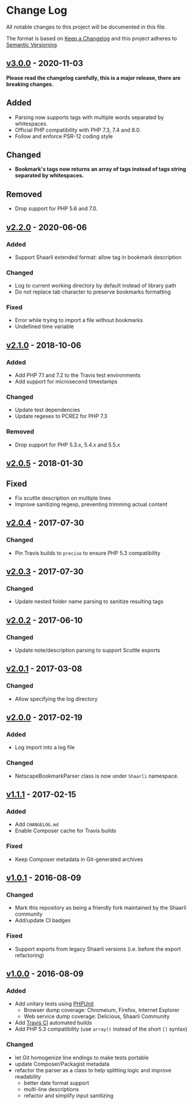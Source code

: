 # Change Log
All notable changes to this project will be documented in this file.

The format is based on [Keep a Changelog](http://keepachangelog.com/)
and this project adheres to [Semantic Versioning](http://semver.org/).

## [v3.0.0](https://github.com/shaarli/netscape-bookmark-parser/releases/tag/v3.0.0) - 2020-11-03

**Please read the changelog carefully, this is a major release, there are breaking changes.**

## Added
- Parsing now supports tags with multiple words separated by whitespaces.
- Official PHP compatibility with PHP 7.3, 7.4 and 8.0.
- Follow and enforce PSR-12 coding style

## Changed
- **Bookmark's tags now returns an array of tags instead of tags string separated by whitespaces.**

## Removed
- Drop support for PHP 5.6 and 7.0.

## [v2.2.0](https://github.com/shaarli/netscape-bookmark-parser/releases/tag/v2.2.0) - 2020-06-06
### Added
- Support Shaarli extended format: allow <a> tag in bookmark description

### Changed
- Log to current working directory by default instead of library path
- Do not replace tab character to preserve bookmarks formatting

### Fixed
- Error while trying to import a file without bookmarks
- Undefined time variable

## [v2.1.0](https://github.com/shaarli/netscape-bookmark-parser/releases/tag/v2.1.0) - 2018-10-06
### Added
- Add PHP 7.1 and 7.2 to the Travis test environments
- Add support for microsecond timestamps

### Changed
- Update test dependencies
- Update regexes to PCRE2 for PHP 7.3

### Removed
- Drop support for PHP 5.3.x, 5.4.x and 5.5.x


## [v2.0.5](https://github.com/shaarli/netscape-bookmark-parser/releases/tag/v2.0.5) - 2018-01-30
## Fixed
- Fix scuttle description on multiple lines
- Improve sanitizing regexp, preventing trimming actual content


## [v2.0.4](https://github.com/shaarli/netscape-bookmark-parser/releases/tag/v2.0.4) - 2017-07-30
### Changed
- Pin Travis builds to `precise` to ensure PHP 5.3 compatibility


## [v2.0.3](https://github.com/shaarli/netscape-bookmark-parser/releases/tag/v2.0.3) - 2017-07-30
### Changed
- Update nested folder name parsing to sanitize resulting tags


## [v2.0.2](https://github.com/shaarli/netscape-bookmark-parser/releases/tag/v2.0.2) - 2017-06-10
### Changed
- Update note/description parsing to support Scuttle exports


## [v2.0.1](https://github.com/shaarli/netscape-bookmark-parser/releases/tag/v2.0.1) - 2017-03-08
### Changed
- Allow specifying the log directory


## [v2.0.0](https://github.com/shaarli/netscape-bookmark-parser/releases/tag/v2.0.0) - 2017-02-19
### Added
- Log import into a log file

### Changed
- NetscapeBookmarkParser class is now under `Shaarli` namespace.


## [v1.1.1](https://github.com/shaarli/netscape-bookmark-parser/releases/tag/v1.1.1) - 2017-02-15
### Added
- Add `CHANGELOG.md`
- Enable Composer cache for Travis builds

### Fixed
- Keep Composer metadata in Git-generated archives


## [v1.0.1](https://github.com/shaarli/netscape-bookmark-parser/releases/tag/v1.0.1) - 2016-08-09
### Changed
- Mark this repository as being a friendly fork maintained by the Shaarli community
- Add/update CI badges

### Fixed
- Support exports from legacy Shaarli versions (i.e. before the export refactoring)


## [v1.0.0](https://github.com/shaarli/netscape-bookmark-parser/releases/tag/v1.0.0) - 2016-08-09
### Added
- Add unitary tests using [PHPUnit](https://phpunit.de/)
    - Browser dump coverage: Chromeium, Firefox, Internet Explorer
    - Web service dump coverage: Delicious, Shaarli Community
- Add [Travis CI](https://travis-ci.org/) automated builds
- Add PHP 5.3 compatibility (use `array()` instead of the short `[]` syntax)

### Changed
- let Git homogenize line endings to make tests portable
- update Composer/Packagist metadata
- refactor the parser as a class to help splitting logic and improve readability
    - better date format support
    - multi-line descriptions
    - refactor and simplify input sanitizing
